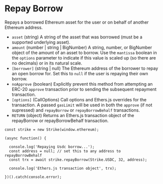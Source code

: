 # Repay Borrow

Repays a borrowed Ethereum asset for the user or on behalf of another Ethereum address.

* `asset` \(string\) A string of the asset that was borrowed \(must be a supported underlying asset\).
* `amount` \(number \| string \| BigNumber\) A string, number, or BigNumber object of the amount of an asset to borrow. Use the `mantissa` boolean in the `options` parameter to indicate if this value is scaled up \(so there are no decimals\) or in its natural scale.
* `[borrower]` \(string \| null\) The Ethereum address of the borrower to repay an open borrow for. Set this to `null` if the user is repaying their own borrow.
* `noApprove` \(boolean\) Explicitly prevent this method from attempting an ERC-20 `approve` transaction prior to sending the subsequent repayment transaction.
* `[options]` \(CallOptions\) Call options and Ethers.js overrides for the transaction. A passed `gasLimit` will be used in both the `approve` \(if not supressed\) and `repayBorrow` or `repayBorrowBehalf` transactions.
* `RETURN` \(object\) Returns an Ethers.js transaction object of the repayBorrow or repayBorrowBehalf transaction.

```text
const strike = new Strike(window.ethereum);

(async function() {

  console.log('Repaying Usdc borrow...');
  const address = null; // set this to any address to repayBorrowBehalf
  const trx = await strike.repayBorrow(Strike.USDC, 32, address);

  console.log('Ethers.js transaction object', trx);

})().catch(console.error);
```

